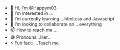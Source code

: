 - 👋 Hi, I’m @Happym03
- 👀 I’m interested in ...
- 🌱 I’m currently learning ...html,css and Javascript 
- 💞️ I’m looking to collaborate on ...everything 
- 📫 How to reach me ...
- 😄 Pronouns: .Her..
- ⚡ Fun fact: ...Teach me 

<!---
Happym03/Happym03 is a ✨ special ✨ repository because its `README.md` (this file) appears on your GitHub profile.
You can click the Preview link to take a look at your changes.
--->
